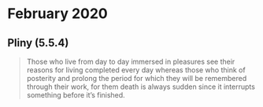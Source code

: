 # February 2020

## Pliny (5.5.4)

> Those who live from day to day immersed in pleasures see their reasons for
> living completed every day whereas those who think of posterity and prolong
> the period for which they will be remembered through their work, for them
> death is always sudden since it interrupts something before it’s finished.
